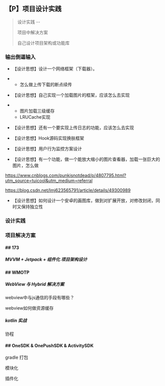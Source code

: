 ## 【P】项目设计实践

> 设计实践 -- 
>
> 项目中解决方案
>
> 自己设计项目架构或功能库



### 输出倒逼输入

- 【设计思想】设计一个网络框架（下载器）。

- - 怎么做上传下载的断点续传	

- 【设计思想】自己实现一个加载图片的框架，应该怎么去实现

- - 图片加载三级缓存
  - LRUCache实现

- 【设计思想】还有一个要实现上传日志的功能，应该怎么去实现

- 【设计思想】Hook源码实现换肤框架

- 【设计思想】用户行为监控方案设计

- 【设计思想】有一个功能，做一个能放大缩小的图片查看器，加载一张巨大的图片，怎么做

https://www.cnblogs.com/punkisnotdead/p/4807795.html?utm_source=tuicool&utm_medium=referral

https://blog.csdn.net/lmj623565791/article/details/49300989

- 【设计思想】如何设计一个安卓的画图库，做到对扩展开放，对修改封闭，同时又保持独立性



### 设计实践















### 项目解决方案

#### ## 173

##### MVVM + Jetpack + 组件化 项目架构设计







#### ## WMOTP

##### WebView 与 Hybrid 解决方案

webview中与js通信的手段有哪些？

webview如何做资源缓存





##### kotlin 实战

协程













#### ## OneSDK  & OnePushSDK & ActivitySDK

gradle 打包

模块化 

插件化





















